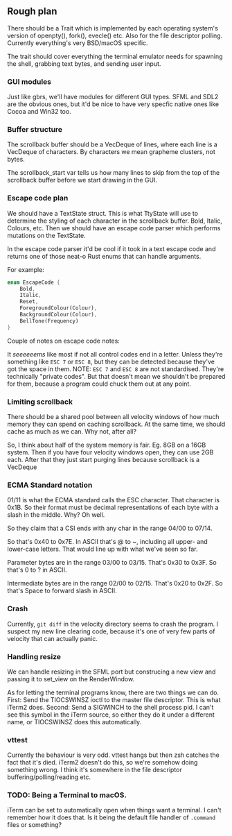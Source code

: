 ## Rough plan

There should be a Trait which is implemented by each operating system's version of openpty(), fork(), evecle() etc.
Also for the file descriptor polling. Currently everything's very BSD/macOS specific.

The trait should cover everything the terminal emulator needs for spawning the shell, grabbing text bytes, and sending user input.

### GUI modules

Just like gbrs, we'll have modules for different GUI types.
SFML and SDL2 are the obvious ones, but it'd be nice to have very specfic native ones like Cocoa and Win32 too.

### Buffer structure

The scrollback buffer should be a VecDeque of lines, where each line is a VecDeque of characters. By characters we mean grapheme clusters, not bytes.

The scrollback_start var tells us how many lines to skip from the top of the scrollback buffer before we start drawing in the GUI.

### Escape code plan

We should have a TextState struct. This is what TtyState will use to determine
the styling of each character in the scrollback buffer. Bold, Italic, Colours,
etc. Then we should have an escape code parser which performs mutations on the
TextState.

In the escape code parser it'd be cool if it took in a text escape code and
returns one of those neat-o Rust enums that can handle arguments.

For example:

```rust
enum EscapeCode {
    Bold,
    Italic,
    Reset,
    ForegroundColour(Colour),
    BackgroundColour(Colour),
    BellTone(Frequency)
}
```

Couple of notes on escape code notes:

It *seeeeeems* like most if not all control codes end in a letter.
Unless they're something like `ESC 7` or `ESC 8`, but they can be detected
because they've got the space in them. NOTE: `ESC 7` and `ESC 8` are not
standardised. They're technically "private codes". But that doesn't mean we
shouldn't be prepared for them, because a program could chuck them out at
any point.

### Limiting scrollback

There should be a shared pool between all velocity windows of how much memory
they can spend on caching scrollback. At the same time, we should cache as much
as we can. Why not, after all?

So, I think about half of the system memory is fair. Eg. 8GB on a 16GB system.
Then if you have four velocity windows open, they can use 2GB each. After that
they just start purging lines because scrollback is a VecDeque

### ECMA Standard notation

01/11 is what the ECMA standard calls the ESC character.
That character is 0x1B. So their format must be decimal representations of each
byte with a slash in the middle. Why? Oh well.

So they claim that a CSI ends with any char in the range 04/00 to 07/14.

So that's 0x40 to 0x7E. In ASCII that's @ to ~, including all upper- and
lower-case letters. That would line up with what we've seen so far.

Parameter bytes are in the range 03/00 to 03/15. That's 0x30 to 0x3F. So that's
0 to ? in ASCII.

Intermediate bytes are in the range 02/00 to 02/15. That's 0x20 to 0x2F. So
that's Space to forward slash in ASCII.

### Crash

Currently, `git diff` in the velocity directory seems to crash the program.
I suspect my new line clearing code, because it's one of very few parts
of velocity that can actually panic.

### Handling resize

We can handle resizing in the SFML port but construcing a new view and passing
it to set_view on the RenderWindow.

As for letting the terminal programs know, there are two things we can do.
First: Send the TIOCSWINSZ ioctl to the master file descriptor. This is what
iTerm2 does.
Second: Send a SIGWINCH to the shell process pid. I can't see this symbol in
the iTerm source, so either they do it under a different name, or TIOCSWINSZ
does this automatically.

### vttest

Currently the behaviour is very odd. vttest hangs but then zsh catches the
fact that it's died. iTerm2 doesn't do this, so we're somehow doing something
wrong. I think it's somewhere in the file descriptor buffering/polling/reading
etc.

### TODO: Being a Terminal to macOS.

iTerm can be set to automatically open when things want a terminal.
I can't remember how it does that. Is it being the default file handler
of `.command` files or something?
